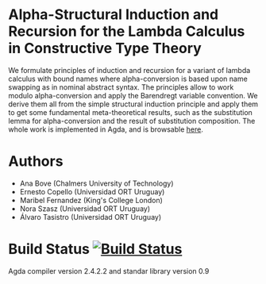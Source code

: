 # Alpha-Structural Induction and Recursion for the Lambda Calculus in Constructive Type Theory

We formulate principles of induction and recursion for a variant of lambda calculus with bound names where alpha-conversion is based upon name swapping as in nominal abstract syntax. The principles allow to work modulo alpha-conversion and apply the Barendregt variable convention. We derive them all from the simple structural induction principle and apply them to get some fundamental meta-theoretical results, such as the substitution lemma for alpha-conversion and the result of substitution composition. The whole work is implemented in Agda, and is browsable [here](http://ernius.github.io/formalmetatheory-nominal/html/index.html).

# Authors

* Ana Bove (Chalmers University of Technology)
* Ernesto Copello (Universidad ORT Uruguay)
* Maribel Fernandez (King's College London)
* Nora Szasz (Universidad ORT Uruguay)
* Álvaro Tasistro (Universidad ORT Uruguay)

# Build Status [![Build Status](https://travis-ci.org/ernius/formalmetatheory-nominal.svg?branch=master)](https://travis-ci.org/ernius/formalmetatheory-nominal)

Agda compiler version 2.4.2.2 and standar library version 0.9 




